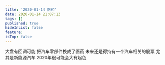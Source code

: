 ```yaml
---
title: '2020-01-14 医药'
date: 2020-01-14 21:07:13
tags: []
published: true
hideInList: false
feature: 
isTop: false
---
```

大盘有回调可能
把汽车零部件换成了医药
未来还是得持有一个汽车相关的股票
尤其是新能源汽车
2020年很可能会大有起色
<!-- more -->
